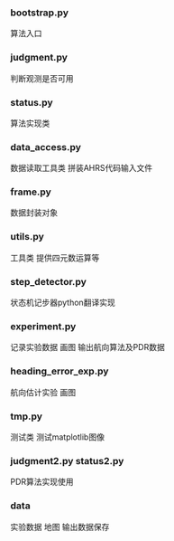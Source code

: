 ### bootstrap.py
算法入口

### judgment.py
判断观测是否可用

### status.py
算法实现类

### data_access.py
数据读取工具类 拼装AHRS代码输入文件

### frame.py
数据封装对象

### utils.py
工具类 提供四元数运算等

### step_detector.py
状态机记步器python翻译实现

### experiment.py
记录实验数据 画图 输出航向算法及PDR数据

### heading_error_exp.py
航向估计实验 画图

### tmp.py
测试类 测试matplotlib图像

### judgment2.py status2.py
PDR算法实现使用

### data
实验数据 地图 输出数据保存